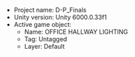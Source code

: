 <!-- UNITY CODE ASSIST INSTRUCTIONS START -->
- Project name: D-P_Finals
- Unity version: Unity 6000.0.33f1
- Active game object:
  - Name: OFFICE HALLWAY LIGHTING
  - Tag: Untagged
  - Layer: Default
<!-- UNITY CODE ASSIST INSTRUCTIONS END -->